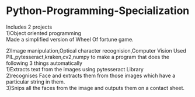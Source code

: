 # Python-Programming-Specialization
Includes 2 projects<br/>
1)Object oriented programming<br/>
Made a simplified version of Wheel Of fortune game.<br/>

<p>2)Image manipulation,Optical character recognision,Computer Vision
 Used PIL,pytesseract,kraken,cv2,numpy to make a program that does the following 3 things automatically<br/>
 1)Extracts text from the images using pytesseract Library<br/>
 2)recognises Face and extracts them from those images which have a particular string in them.<br/>
 3)Snips all the faces from the image and outputs them on a contact sheet.<br/>
